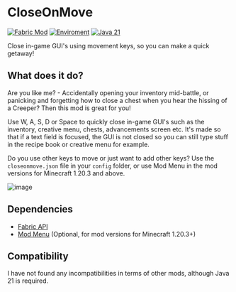 # CloseOnMove

[![Fabric Mod](https://img.shields.io/badge/Mod%20Loader-Fabric-beige)](https://fabricmc.net/use/)
[![Enviroment](https://img.shields.io/badge/Enviroment-Client-purple)](https://modrinth.com/mods?e=client)
[![Java 21](https://img.shields.io/badge/Language-Java%2021-9B599A.svg?color=orange)](https://www.oracle.com/nl/news/announcement/ocw-oracle-releases-java-21-2023-09-19/)


Close in-game GUI's using movement keys, so you can make a quick getaway!

## What does it do?

Are you like me? - Accidentally opening your inventory mid-battle, or panicking and forgetting how to close a chest when you hear the hissing of a Creeper?
Then this mod is great for you!

Use W, A, S, D or Space to quickly close in-game GUI's such as the inventory, creative menu, chests, advancements screen etc.
It's made so that if a text field is focused, the GUI is not closed so you can still type stuff in the recipe book or creative menu for example.

Do you use other keys to move or just want to add other keys? Use the `closeonmove.json` file in your `config` folder, or use Mod Menu in the mod versions for Minecraft 1.20.3 and above.

![image](https://github.com/user-attachments/assets/9f8c398e-8d6d-4b6c-9a55-ef3afd484e7d)

## Dependencies
- [Fabric API](https://modrinth.com/mod/fabric-api/)
- [Mod Menu](https://modrinth.com/mod/modmenu) (Optional, for mod versions for Minecraft 1.20.3+)

## Compatibility
I have not found any incompatibilities in terms of other mods, although Java 21 is required.
